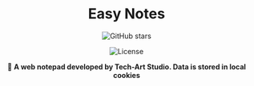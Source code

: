 <div align="center">

# Easy Notes

![GitHub stars](https://img.shields.io/github/stars/Dev-Huang1/Easy-Note.svg?style=for-the-badge)

![License](https://img.shields.io/github/license/Dev-Huang1/Easy-Note.svg?style=for-the-badge)


📃 __A web notepad developed by Tech-Art Studio. Data is stored in local cookies__

</div>
